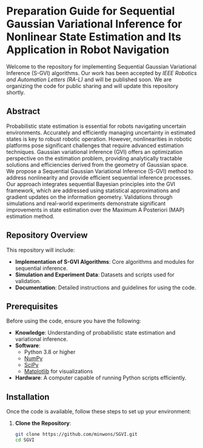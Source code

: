 # Preparation Guide for Sequential Gaussian Variational Inference for Nonlinear State Estimation and Its Application in Robot Navigation

Welcome to the repository for implementing Sequential Gaussian Variational Inference (S-GVI) algorithms. Our work has been accepted by *IEEE Robotics and Automation Letters (RA-L)* and will be published soon. We are organizing the code for public sharing and will update this repository shortly.

## Abstract

Probabilistic state estimation is essential for robots navigating uncertain environments. Accurately and efficiently managing uncertainty in estimated states is key to robust robotic operation. However, nonlinearities in robotic platforms pose significant challenges that require advanced estimation techniques. Gaussian variational inference (GVI) offers an optimization perspective on the estimation problem, providing analytically tractable solutions and efficiencies derived from the geometry of Gaussian space. We propose a Sequential Gaussian Variational Inference (S-GVI) method to address nonlinearity and provide efficient sequential inference processes. Our approach integrates sequential Bayesian principles into the GVI framework, which are addressed using statistical approximations and gradient updates on the information geometry. Validations through simulations and real-world experiments demonstrate significant improvements in state estimation over the Maximum A Posteriori (MAP) estimation method.

## Repository Overview

This repository will include:
- **Implementation of S-GVI Algorithms**: Core algorithms and modules for sequential inference.
- **Simulation and Experiment Data**: Datasets and scripts used for validation.
- **Documentation**: Detailed instructions and guidelines for using the code.

## Prerequisites

Before using the code, ensure you have the following:

- **Knowledge**: Understanding of probabilistic state estimation and variational inference.
- **Software**:
  - Python 3.8 or higher
  - [NumPy](https://numpy.org/)
  - [SciPy](https://scipy.org/)
  - [Matplotlib](https://matplotlib.org/) for visualizations
- **Hardware**: A computer capable of running Python scripts efficiently.

## Installation

Once the code is available, follow these steps to set up your environment:

1. **Clone the Repository**:
   ```bash
   git clone https://github.com/minwons/SGVI.git
   cd SGVI
